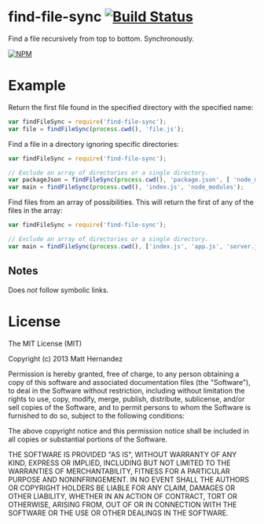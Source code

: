 find-file-sync [![Build Status](https://travis-ci.org/fiveisprime/find-file-sync.png?branch=master)](https://travis-ci.org/fiveisprime/find-file-sync)
==============

Find a file recursively from top to bottom. Synchronously.

[![NPM](https://nodei.co/npm/find-file-sync.png)](https://nodei.co/npm/find-file-sync/)

# Example

Return the first file found in the specified directory with the specified name:

``` js
var findFileSync = require('find-file-sync');
var file = findFileSync(process.cwd(), 'file.js');
```

Find a file in a directory ignoring specific directories:

``` js
var findFileSync = require('find-file-sync');

// Exclude an array of directories or a single directory.
var packageJson = findFileSync(process.cwd(), 'package.json', [ 'node_modules', '.git' ]);
var main = findFileSync(process.cwd(), 'index.js', 'node_modules');
```

Find files from an array of possibilities. This will return the first of any of
the files in the array:

``` js
var findFileSync = require('find-file-sync');

// Exclude an array of directories or a single directory.
var main = findFileSync(process.cwd(), ['index.js', 'app.js', 'server.js'], [ 'node_modules', '.git' ]);
```

## Notes

Does _not_ follow symbolic links.

# License

The MIT License (MIT)

Copyright (c) 2013 Matt Hernandez

Permission is hereby granted, free of charge, to any person obtaining a copy of
this software and associated documentation files (the "Software"), to deal in
the Software without restriction, including without limitation the rights to
use, copy, modify, merge, publish, distribute, sublicense, and/or sell copies of
the Software, and to permit persons to whom the Software is furnished to do so,
subject to the following conditions:

The above copyright notice and this permission notice shall be included in all
copies or substantial portions of the Software.

THE SOFTWARE IS PROVIDED "AS IS", WITHOUT WARRANTY OF ANY KIND, EXPRESS OR
IMPLIED, INCLUDING BUT NOT LIMITED TO THE WARRANTIES OF MERCHANTABILITY, FITNESS
FOR A PARTICULAR PURPOSE AND NONINFRINGEMENT. IN NO EVENT SHALL THE AUTHORS OR
COPYRIGHT HOLDERS BE LIABLE FOR ANY CLAIM, DAMAGES OR OTHER LIABILITY, WHETHER
IN AN ACTION OF CONTRACT, TORT OR OTHERWISE, ARISING FROM, OUT OF OR IN
CONNECTION WITH THE SOFTWARE OR THE USE OR OTHER DEALINGS IN THE SOFTWARE.

